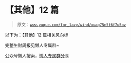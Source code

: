 # 【其他】12 篇

> 原文：[`www.yuque.com/for_lazy/wind/xuaq75n5f6f7u5oz`](https://www.yuque.com/for_lazy/wind/xuaq75n5f6f7u5oz)

以下为：【其他】12 篇相关风向标

完整生财周报见懒人专属群~

公众号懒人搜索，[懒人专属群分享](https://lazybook.fun/#/blog/group)